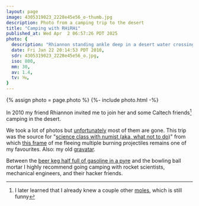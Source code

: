 ```yaml
---
layout: page
image: 4305319023_2228e45e56_o-thumb.jpg
description: Photo from a camping trip to the desert
title: "Camping with RHiRHi"
published_at: Wed Apr  2 06:57:26 PDT 2025
photo: {
  description: "Rhiannon standing ankle deep in a desert water crossing, wearing a very shocked face. She's holding a flask.",
  date: Fri Jan 22 20:14:53 PDT 2010,
  sdr: 4305319023_2228e45e56_o.jpg,
  iso: 800,
  mm: 30,
  av: 1.4,
  tv: ⅒,
}
---
```


{% assign photo = page.photo %}
{%- include photo.html -%}

In 2010 my friend Rhiannon invited me to join her and some Caltech friends[^blacker] camping in the desert.

We took a lot of photos but [unfortunately](/post/2025/data-loss/) most of them are gone. This trip was the source for "[science class with numist (aka, what not to do)](IMG_0104.JPG)" from which [this frame](IMG_0104-crop.JPG) of me fleeing multiple burning projectiles remains one of my favourites. Also: my old [gravatar](gravatar.jpeg).

Between the [beer keg half full of gasoline in a pyre](4304991579_33266f8aaf_o.jpg) and the bowling ball mortar I highly recommend going camping with rocket scientists, mechanical engineers, and their hacker friends.

[^blacker]: I later learned that I already knew a couple other [moles](https://blacker.caltech.edu), which is still funny
